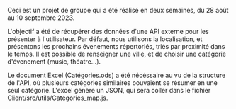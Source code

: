 Ceci est un projet de groupe qui a été réalisé en deux semaines, du 28 août au 10 septembre 2023.

L'objectif a été de récupérer des données d'une API externe pour les présenter à l'utilisateur.
Par défaut, nous utilisons la localisation, et présentons les prochains évenements répertoriés, triés par proximité dans le temps.
Il est possible de renseigner une ville, et de choisir une catégorie d'évenement (music, théatre...).

Le document Excel (Catégories.ods) a été nécéssaire au vu de la structure de l'API, où plusieurs catégories similaires pouvaient se résumer en une seul catégorie. L'excel génère un JSON, qui sera coller dans le fichier Client/src/utils/Categories_map.js.